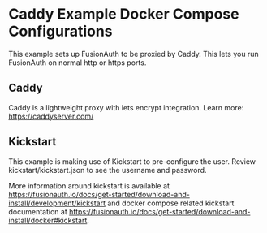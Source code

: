 # Caddy Example Docker Compose Configurations

This example sets up FusionAuth to be proxied by Caddy. This lets you run FusionAuth on normal http or https ports.

## Caddy

Caddy is a lightweight proxy with lets encrypt integration. Learn more: https://caddyserver.com/

## Kickstart

This example is making use of Kickstart to pre-configure the user. Review kickstart/kickstart.json to see the username and password.

More information around kickstart is available at https://fusionauth.io/docs/get-started/download-and-install/development/kickstart and docker compose related kickstart documentation at https://fusionauth.io/docs/get-started/download-and-install/docker#kickstart.

